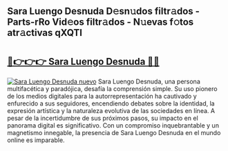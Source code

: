 ## Sara Luengo Desnuda D𝚎sn𝚞dos filtr𝚊dos - Parts-rRo Vid𝚎os filtr𝚊dos - N𝚞evas f𝚘tos atr𝚊ctivas qXQTI

# <h2><a href="http://mb8rtii.tromn.icu/?c=Sara+Luengo+Desnuda">🔗👉👉👉 Sara Luengo Desnuda 🔗🔗</a></h2>

[![Sara Luengo Desnuda nuevo](https://i.imgur.com/pEAQMta.gif)](http://mb8rtii.tromn.icu/?c=Sara+Luengo+Desnuda)
Sara Luengo Desnuda, una persona multifacética y paradójica, desafía la comprensión simple. Su uso pionero de los medios digitales para la autorrepresentación ha cautivado y enfurecido a sus seguidores, encendiendo debates sobre la identidad, la expresión artística y la naturaleza evolutiva de las sociedades en línea. A pesar de la incertidumbre de sus próximos pasos, su impacto en el panorama digital es significativo. Con un compromiso inquebrantable y un magnetismo innegable, la presencia de Sara Luengo Desnuda en el mundo online es imparable.
